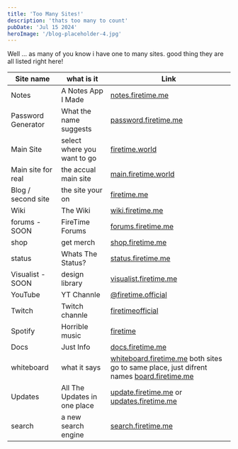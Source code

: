 ```yaml
---
title: 'Too Many Sites!'
description: 'thats too many to count'
pubDate: 'Jul 15 2024'
heroImage: '/blog-placeholder-4.jpg'
---
```


Well ... as many of you know i have one to many sites. good thing they are all listed right here!



| Site name          | what is it                  | Link                                                                                                                                                    |
|--------------------|-----------------------------|---------------------------------------------------------------------------------------------------------------------------------------------------------|
| Notes              | A Notes App I Made          | [notes.firetime.me](https://notes.firetime)                                                                                                             |
| Password Generator | What the name suggests      | [password.firetime.me](https://password.firetime.me)                                                                                                    |
| Main Site          | select where you want to go | [firetime.world](https://firetime.world)                                                                                                                |
| Main site for real | the accual main site        | [main.firetime.world](https://main.firetime.world)                                                                                                      |
| Blog / second site | the site your on            | [firetime.me](https://firetime.me)                                                                                                                      |
| Wiki               | The Wiki                    | [wiki.firetime.me](https://wiki.firetime.me)                                                                                                            |
| forums - SOON      | FireTime Forums             | [forums.firetime.me](https://forums.firetime.me)                                                                                                        |
| shop               | get merch                   | [shop.firetime.me](https://shop.firetime.me)                                                                                                            |
| status             | Whats The Status?           | [status.firetime.me](https://status.firetime.me)                                                                                                        |
| Visualist - SOON   | design library              | [visualist.firetime.me](https://visualist.firetime.me)                                                                                                  |
| YouTube            | YT Channle                  | [@firetime.official](https://youtube.com/@firetime.official)                                                                                            |
| Twitch             | Twitch channle              | [firetimeofficial](https://twitch.tv/firetimeofficial)                                                                                                  |
| Spotify            | Horrible music              | [firetime](https://open.spotify.com/artist/1dav6Y0oeLxQyDyByHUfBy?si=EDtncBfeSheEe7bfEASfRQ)                                                            |
| Docs               | Just Info                   | [docs.firetime.me](https://docs.firetime.me)                                                                                                            |
| whiteboard         | what it says                | [whiteboard.firetime.me](https://whiteboard.firetime.me) both sites go to same place, just difrent names [board.firetime.me](https://board.firetime.me) |
| Updates            | All The Updates in one place | [update.firetime.me](https://update.firetime.me) or  [updates.firetime.me](https://updates.firetime.me)
| search             | a new search engine         | [search.firetime.me](https://search.firetime.me)                         |    Github              |         just git                     |[realfiretime](https://github.com/realfiretime)
